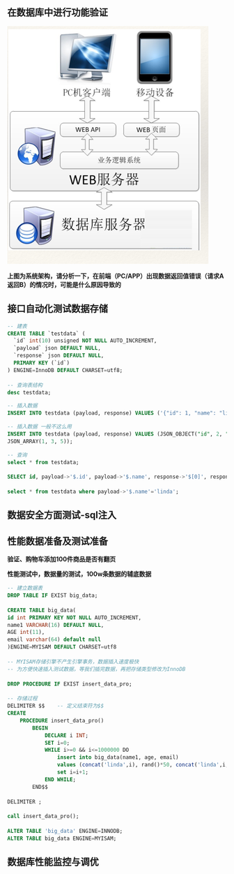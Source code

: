 ## 在数据库中进行功能验证

![](.\image\应用1.png)

**上图为系统架构，请分析一下，在前端（PC/APP）出现数据返回值错误（请求A返回B）的情况时，可能是什么原因导致的**





## 接口自动化测试数据存储

```sql
-- 建表
CREATE TABLE `testdata` (
  `id` int(10) unsigned NOT NULL AUTO_INCREMENT,
  `payload` json DEFAULT NULL,
  `response` json DEFAULT NULL,
  PRIMARY KEY (`id`)
) ENGINE=InnoDB DEFAULT CHARSET=utf8;

-- 查询表结构
desc testdata;
```

```sql
-- 插入数据
INSERT INTO testdata (payload, response) VALUES ('{"id": 1, "name": "linda"}', '{"code":40000 ,"msg": “ok"}');
```



```sql
-- 插入数据 一般不这么用
INSERT INTO testdata (payload, response) VALUES (JSON_OBJECT("id", 2, "name", "sevenriruby"), 
JSON_ARRAY(1, 3, 5));
```



```sql
-- 查询
select * from testdata;

SELECT id, payload->'$.id', payload->'$.name', response->'$[0]', response->'$[2]' FROM testdata;

select * from testdata where payload->'$.name'='linda';
```





## 数据安全方面测试-sql注入





## 性能数据准备及测试准备

**验证、购物车添加100件商品是否有翻页**





**性能测试中，数据量的测试，100w条数据的辅底数据**

```sql
-- 建立数据表
DROP TABLE IF EXIST big_data;

CREATE TABLE big_data(
id int PRIMARY KEY NOT NULL AUTO_INCREMENT,
name1 VARCHAR(16) DEFAULT NULL,
AGE int(11),
email varchar(64) default null
)ENGINE=MYISAM DEFAULT CHARSET=utf8

-- MYISAM存储引擎不产生引擎事务，数据插入速度极快
-- 为方便快速插入测试数据，等我们插完数据，再把存储类型修改为InnoDB

DROP PROCEDURE IF EXIST insert_data_pro;

-- 存储过程
DELIMITER $$	-- 定义结束符为$$
CREATE
	PROCEDURE insert_data_pro()
		BEGIN
			DECLARE i INT;
			SET i=0;
			WHILE i>=0 && i<=1000000 DO
				insert into big_data(name1, age, email) 
				values (concat('linda',i), rand()*50, concat('linda',i,'@qq.com'));
				set i=i+1;
			END WHILE;
		END$$

DELIMITER ;

call insert_data_pro();

ALTER TABLE 'big_data' ENGINE=INNODB;
ALTER TABLE big_data ENGINE=MYISAM;


```







## 数据库性能监控与调优







